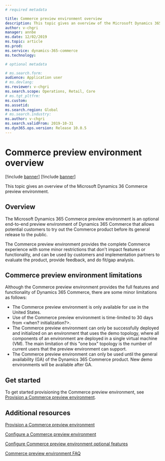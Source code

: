 ```yaml
---
# required metadata

title: Commerce preview environment overview
description: This topic gives an overview of the Microsoft Dynamics 365 Commerce preview environment.
author: v-chgri
manager: annbe
ms.date: 12/02/2019
ms.topic: article
ms.prod: 
ms.service: dynamics-365-commerce
ms.technology: 

# optional metadata

# ms.search.form: 
audience: Application user
# ms.devlang: 
ms.reviewer: v-chgri
ms.search.scope: Operations, Retail, Core
# ms.tgt_pltfrm: 
ms.custom: 
ms.assetid: 
ms.search.region: Global
# ms.search.industry: 
ms.author: v-chgri
ms.search.validFrom: 2019-10-31
ms.dyn365.ops.version: Release 10.0.5
---
```


# Commerce preview environment overview

[!include [banner](includes/preview-banner.md)]
[!include [banner](includes/banner.md)]

This topic gives an overview of the Microsoft Dynamics 36 Commerce preview environment.

## Overview

The Microsoft Dynamics 365 Commerce preview environment is an optional end-to-end preview environment of Dynamics 365 Commerce that allows potential customers to try out the Commerce product before its general release to the public. 

The Commerce preview environment provides the complete Commerce experience with some minor restrictions that don't impact features or functionality, and can be used by customers and implementation partners to evaluate the product, provide feedback, and do fit/gap analysis.

## Commerce preview environment limitations

Although the Commerce preview environment provides the full features and functionality of Dynamics 365 Commerce, there are some minor limitations as follows:

- The Commerce preview environment is only available for use in the United States.
- Use of the Commerce preview environment is time-limited to 30 days from <when? initialization?>.
- The Commerce preview environment can only be successfully deployed and initialized on an environment that uses the demo topology, where all components of an environment are deployed in a single virtual machine (VM). The main limitation of this "one box" topology is the number of current users that the preview environment can support.
- The Commerce preview environment can only be used until the general availability (GA) of the Dynamics 365 Commerce product. New demo environments will be available after GA.

## Get started

To get started provisioning the Commerce preview environment, see [Provision a Commerce preview environment](provisioning-guide.md).

## Additional resources

[Provision a Commerce preview environment](provisioning-guide.md)

[Configure a Commerce preview environment](cpe-post-provisioning.md)

[Configure Commerce preview environment optional features](cpe-optional-features.md)

[Commerce preview environment FAQ](cpe-faq.md)

